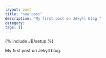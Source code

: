 ```yaml
---
layout: post
title: "new post"
description: "My first post on Jekyll blog."
category: 
tags: []
---
```

{% include JB/setup %}

My first post on Jekyll blog.